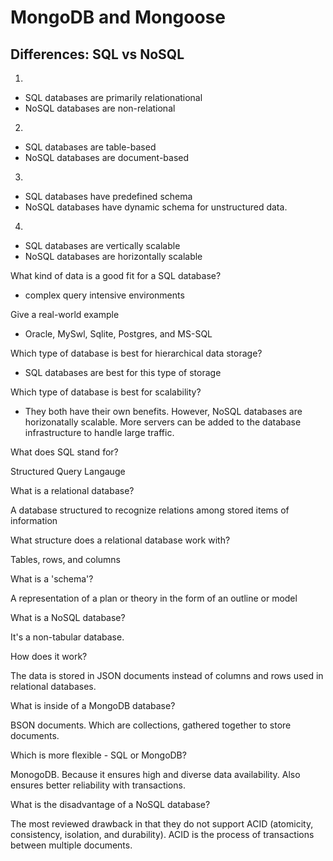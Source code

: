 # MongoDB and Mongoose

## Differences: SQL vs NoSQL

1.

- SQL databases are primarily relationational
- NoSQL databases are non-relational

2.

- SQL databases are table-based
- NoSQL databases are document-based

3.

- SQL databases have predefined schema
- NoSQL databases have dynamic schema for unstructured data.

4.

- SQL databases are vertically scalable
- NoSQL databases are horizontally scalable

What kind of data is a good fit for a SQL database?

- complex query intensive environments

Give a real-world example

- Oracle, MySwl, Sqlite, Postgres, and MS-SQL

Which type of database is best for hierarchical data storage?

- SQL databases are best for this type of storage

Which type of database is best for scalability?

- They both have their own benefits. However, NoSQL databases are horizonatally scalable. More servers can be added to the database infrastructure to handle large traffic.

What does SQL stand for?

Structured Query Langauge

What is a relational database?

A database structured to recognize relations among stored items of information

What structure does a relational database work with?

Tables, rows, and columns

What is a 'schema'?

A representation of a plan or theory in the form of an outline or model

What is a NoSQL database?

It's a non-tabular database.

How does it work?

The data is stored in JSON documents instead of columns and rows used in relational databases.

What is inside of a MongoDB database?

BSON documents. Which are collections, gathered together to store documents.

Which is more flexible - SQL or MongoDB?

MonogoDB. Because it ensures high and diverse data availability. Also ensures better reliability with transactions.

What is the disadvantage of a NoSQL database?

The most reviewed drawback in that they do not support ACID (atomicity, consistency, isolation, and durability). ACID is the process of transactions between multiple documents. 